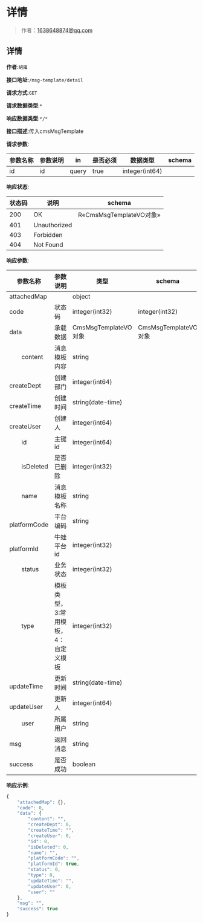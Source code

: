 # 详情

> 作者：1638648874@qq.com

## 详情
**作者**:`胡雍`

**接口地址**:`/msg-template/detail`


**请求方式**:`GET`


**请求数据类型**:`*`


**响应数据类型**:`*/*`


**接口描述**:传入cmsMsgTemplate


**请求参数**:


| 参数名称 | 参数说明 | in    | 是否必须 | 数据类型 | schema |
| -------- | -------- | ----- | -------- | -------- | ------ |
|id|id|query|true|integer(int64)|||


**响应状态**:


| 状态码 | 说明 | schema |
| -------- | -------- | ----- | 
|200|OK|R«CmsMsgTemplateVO对象»|
|401|Unauthorized||
|403|Forbidden||
|404|Not Found|||


**响应参数**:


| 参数名称 | 参数说明 | 类型 | schema |
| -------- | -------- | ----- |----- |
|attachedMap||object||
|code|状态码|integer(int32)|integer(int32)|
|data|承载数据|CmsMsgTemplateVO对象|CmsMsgTemplateVO对象|
|&emsp;&emsp;content|消息模板内容|string||
|&emsp;&emsp;createDept|创建部门|integer(int64)||
|&emsp;&emsp;createTime|创建时间|string(date-time)||
|&emsp;&emsp;createUser|创建人|integer(int64)||
|&emsp;&emsp;id|主键id|integer(int64)||
|&emsp;&emsp;isDeleted|是否已删除|integer(int32)||
|&emsp;&emsp;name|消息模板名称|string||
|&emsp;&emsp;platformCode|平台编码|string||
|&emsp;&emsp;platformId|牛蛙平台id|integer(int32)||
|&emsp;&emsp;status|业务状态|integer(int32)||
|&emsp;&emsp;type|模板类型，3:常用模板，4：自定义模板|integer(int32)||
|&emsp;&emsp;updateTime|更新时间|string(date-time)||
|&emsp;&emsp;updateUser|更新人|integer(int64)||
|&emsp;&emsp;user|所属用户|string||
|msg|返回消息|string||
|success|是否成功|boolean||


**响应示例**:
```javascript
{
	"attachedMap": {},
	"code": 0,
	"data": {
		"content": "",
		"createDept": 0,
		"createTime": "",
		"createUser": 0,
		"id": 0,
		"isDeleted": 0,
		"name": "",
		"platformCode": "",
		"platformId": true,
		"status": 0,
		"type": 0,
		"updateTime": "",
		"updateUser": 0,
		"user": ""
	},
	"msg": "",
	"success": true
}
```